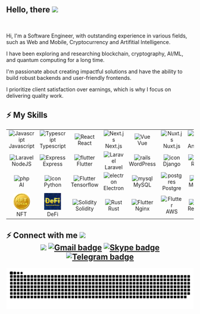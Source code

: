 ## Hello, there <img src="https://media.giphy.com/media/hvRJCLFzcasrR4ia7z/giphy.gif" width="25px">

  <br />
  
  Hi, I'm a Software Engineer, with outstanding experience in various fields, such as Web and Mobile, Cryptocurrency and Artifitial Intelligence.

I have been exploring and researching blockchain, cryptography, AI/ML, and quantum computing for a long time.

I'm passionate about creating impactful solutions and have the ability to build robust backends and user-friendly frontends.

I prioritize client satisfaction over earnings, which is why I focus on delivering quality work.

## ⚡ My Skills
<table align="center">
  
<tr>
  <td align="center" width="90">
      <img src="https://techstack-generator.vercel.app/js-icon.svg" alt="Javascript" width="45" height="45" />
      <br>Javascript
  </td>
  <td align="center" width="90">
      <img src="https://techstack-generator.vercel.app/ts-icon.svg" alt="Typescript" width="45" height="45" />
      <br>Typescript
  </td>
  <td align="center" width="90">
      <img src="https://techstack-generator.vercel.app/react-icon.svg" alt="React" width="45" height="45" />
      <br>React
  </td>
  <td align="center" width="90">
      <img src="https://skillicons.dev/icons?i=nextjs" width="45" height="45" alt="Next.js" />
      <br>Next.js
  </td>
    <td align="center" width="90">
      <img src="https://skillicons.dev/icons?i=vue" width="45" height="45" alt="Vue" />
      <br>Vue
    </td>
    <td align="center" width="90">
      <img src="https://skillicons.dev/icons?i=nuxtjs" width="45" height="45" alt="Nuxt.js" />
      <br>Nuxt.js
    </td>
    <td align="center" width="90">
      <img src="https://skillicons.dev/icons?i=angular" width="45" height="45" alt="Angular" />
      <br>Angular
    </td>
    <td align="center" width="90">
      <img src="https://skillicons.dev/icons?i=threejs" width="45" height="45" alt="Three.js" />
      <br>Three.js
    </td>
  </tr>
<tr>
   <td align="center" width="90">
      <img src="https://skillicons.dev/icons?i=nodejs" width="45" height="45" alt="Laravel" />
      <br>NodeJS
    </td>
     <td align="center" width="90">
      <img src="https://skillicons.dev/icons?i=express" width="45" height="45" alt="Express" />
      <br>Express
    </td>
    <td align="center" width="90">
      <img src="https://skillicons.dev/icons?i=flutter" width="45" height="45" alt="flutter" />
      <br>Flutter
    </td>
    <td align="center" width="90">
      <img src="https://skillicons.dev/icons?i=laravel" width="45" height="45" alt="Laravel" />
      <br>Laravel
    </td>
    <td align="center" width="90">
      <img src="https://skillicons.dev/icons?i=wordpress" width="45" height="45" alt="rails" />
      <br>WordPress
    </td>
    <td align="center" width="90">
      <img src="https://techstack-generator.vercel.app/django-icon.svg" alt="icon" width="45" height="45" />
      <br>Django
    </td>
    <td align="center" width="90">
      <img src="https://skillicons.dev/icons?i=ruby" width="45" height="45" alt="Ruby" />
      <br>Ruby
    </td>
    <td align="center" width="90">
      <img src="https://skillicons.dev/icons?i=go" width="45" height="45" alt="php" />
      <br>Go
    </td>
     </tr>
  <tr>
      <td align="center" width="90">
      <img src="https://skillicons.dev/icons?i=ai" width="45" height="45" alt="php" />
      <br>AI
    </td>
        <td align="center" width="90">
      <img src="https://techstack-generator.vercel.app/python-icon.svg" alt="icon" width="45" height="45" />
      <br>Python
    </td>
    <td align="center" width="90">
      <img src="https://skillicons.dev/icons?i=tensorflow" width="45" height="45" alt="Flutter" />
      <br>Tensorflow
    </td>
    <td align="center" width="90">
      <img src="https://skillicons.dev/icons?i=electron" width="45" height="45" alt="electron" />
      <br>Electron
      </td>
   <td align="center" width="90">
      <img src="https://skillicons.dev/icons?i=mysql" width="45" height="45" alt="mysql" />
      <br>MySQL
    </td>
     <td align="center" width="90">
      <img src="https://skillicons.dev/icons?i=postgres" width="45" height="45" alt="postgres" />
      <br>Postgre
    </td>
    <td align="center" width="90">
      <img src="https://skillicons.dev/icons?i=mongodb" width="45" height="45" alt="php" />
      <br>Mongo
    </td>
    <td align="center" width="90">
      <img src="https://skillicons.dev/icons?i=graphql" width="45" height="45" alt="php" />
      <br>GraphQL
    </td>
    </tr>
       <tr>
     <td align="center" width="90">
      <img src="https://github.com/kroim/profile/blob/master/icons/icon_nft.png?raw=true" height="45" >
      <br>NFT
    </td>
    <td align="center" width="90">
      <img src="https://github.com/kroim/profile/blob/master/icons/icon_defi.png?raw=true" height="45" >
      <br>DeFi
    </td>
    <td align="center" width="90">
      <img src="https://skillicons.dev/icons?i=solidity" width="45" height="45" alt="Solidity" />
      <br>Solidity
    </td>
    <td align="center" width="90">
      <img src="https://skillicons.dev/icons?i=rust" width="45" height="45" alt="Rust" />
      <br>Rust
    </td>
    <td align="center" width="90">
      <img src="https://skillicons.dev/icons?i=nginx" width="45" height="45" alt="Flutter" />
      <br>Nginx
    </td> 
    <td align="center" width="90">
      <img src="https://skillicons.dev/icons?i=aws" width="45" height="45" alt="Flutter" />
      <br>AWS
    </td>
    <td align="center" width="90">
      <img src="https://techstack-generator.vercel.app/restapi-icon.svg" alt="icon" width="45" height="45" />
      <br>RestAPI
    </td>
    <td align="center" width="90">
      <img src="https://skillicons.dev/icons?i=fastapi" width="45" height="45" alt="Flutter" />
      <br>FastAPI
    </td>  
  </tr>
</table>
<h2></h2>

<h2> ⚡ Connect with me <img src='https://raw.githubusercontent.com/ShahriarShafin/ShahriarShafin/main/Assets/handshake.gif' width="70px">
<div align="center">
<!-- website -->
     <a href="https://jaylee.vercel.app/" target="_blank"><img src="https://img.shields.io/badge/WEBSITE-12100E?logo=html5&color=1F2024&logoColor=white&backgroundColor=green" /></a>
    <a href="mailto:jaylee.watcher@gmail.com"><img alt="Gmail badge" src="https://img.shields.io/badge/Gmail-E34133?logo=gmail&logoColor=white"></a>
    <a href="https://join.skype.com/invite/sHHeNHnZmDQD"><img alt="Skype badge" src="https://img.shields.io/badge/-Skype-EC8B00?logo=Skype&logoColor=white">
    </a>
    <a href="https://t.me/Max460691"><img alt="Telegram badge" src="https://img.shields.io/badge/-Telegram-0077B5?logo=Telegram&logoColor=white"></a>   
</div>
</h2>


<img src="https://github.com/Platane/snk/raw/output/github-contribution-grid-snake.svg" alt="e" style="max-width: 100%;">


